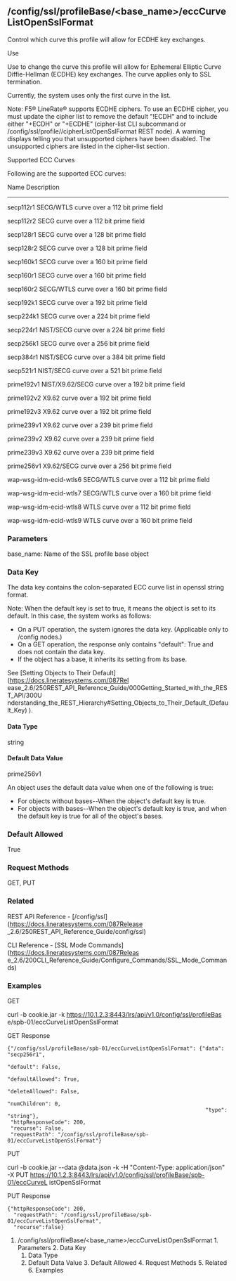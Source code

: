 ## /config/ssl/profileBase/<base_name>/eccCurveListOpenSslFormat

Control which curve this profile will allow for ECDHE key exchanges.

Use

Use to change the curve this profile will allow for Ephemeral Elliptic Curve
Diffie-Hellman (ECDHE) key exchanges. The curve applies only to SSL
termination.

Currently, the system uses only the first curve in the list.

Note: F5® LineRate® supports ECDHE ciphers. To use an ECDHE cipher, you must
update the cipher list to remove the default "!ECDH" and to include either
"+ECDH" or "+ECDHE" (cipher-list CLI subcommand or
/config/ssl/profile/<name>/cipherListOpenSslFormat REST node). A warning
displays telling you that unsupported ciphers have been disabled. The
unsupported ciphers are listed in the cipher-list section.

Supported ECC Curves

Following are the supported ECC curves:

Name Description

---------------------------------------------------------------------------  
secp112r1 SECG/WTLS curve over a 112 bit prime field

secp112r2 SECG curve over a 112 bit prime field

secp128r1 SECG curve over a 128 bit prime field

secp128r2 SECG curve over a 128 bit prime field

secp160k1 SECG curve over a 160 bit prime field

secp160r1 SECG curve over a 160 bit prime field

secp160r2 SECG/WTLS curve over a 160 bit prime field

secp192k1 SECG curve over a 192 bit prime field

secp224k1 SECG curve over a 224 bit prime field

secp224r1 NIST/SECG curve over a 224 bit prime field

secp256k1 SECG curve over a 256 bit prime field

secp384r1 NIST/SECG curve over a 384 bit prime field

secp521r1 NIST/SECG curve over a 521 bit prime field

prime192v1 NIST/X9.62/SECG curve over a 192 bit prime field

prime192v2 X9.62 curve over a 192 bit prime field

prime192v3 X9.62 curve over a 192 bit prime field

prime239v1 X9.62 curve over a 239 bit prime field

prime239v2 X9.62 curve over a 239 bit prime field

prime239v3 X9.62 curve over a 239 bit prime field

prime256v1 X9.62/SECG curve over a 256 bit prime field

wap-wsg-idm-ecid-wtls6  SECG/WTLS curve over a 112 bit prime field

wap-wsg-idm-ecid-wtls7  SECG/WTLS curve over a 160 bit prime field

wap-wsg-idm-ecid-wtls8  WTLS curve over a 112 bit prime field

wap-wsg-idm-ecid-wtls9  WTLS curve over a 160 bit prime field

### Parameters

base_name: Name of the SSL profile base object

### Data Key

The data key contains the colon-separated ECC curve list in openssl string
format.

Note: When the default key is set to true, it means the object is set to its
default. In this case, the system works as follows:

  * On a PUT operation, the system ignores the data key. (Applicable only to /config nodes.)
  * On a GET operation, the response only contains "default": True and does not contain the data key.
  * If the object has a base, it inherits its setting from its base.

See [Setting Objects to Their Default](https://docs.lineratesystems.com/087Rel
ease_2.6/250REST_API_Reference_Guide/000Getting_Started_with_the_REST_API/300U
nderstanding_the_REST_Hierarchy#Setting_Objects_to_Their_Default_(Default_Key)
).

#### Data Type

string

#### Default Data Value

prime256v1

An object uses the default data value when one of the following is true:

  * For objects without bases--When the object's default key is true.
  * For objects with bases--When the object's default key is true, and when the default key is true for all of the object's bases.

### Default Allowed

True

### Request Methods

GET, PUT

### Related

REST API Reference - [/config/ssl](https://docs.lineratesystems.com/087Release
_2.6/250REST_API_Reference_Guide/config/ssl)

CLI Reference - [SSL Mode Commands](https://docs.lineratesystems.com/087Releas
e_2.6/200CLI_Reference_Guide/Configure_Commands/SSL_Mode_Commands)

### Examples

GET

curl -b cookie.jar -k https://10.1.2.3:8443/lrs/api/v1.0/config/ssl/profileBas
e/spb-01/eccCurveListOpenSslFormat

GET Response

    
    
    {"/config/ssl/profileBase/spb-01/eccCurveListOpenSslFormat": {"data": "secp256r1",
                                                                   "default": False,
                                                                   "defaultAllowed": True,
                                                                   "deleteAllowed": False,
                                                                   "numChildren": 0,
                                                                   "type": "string"},
     "httpResponseCode": 200,
     "recurse": False,
     "requestPath": "/config/ssl/profileBase/spb-01/eccCurveListOpenSslFormat"}
    

PUT

curl -b cookie.jar --data @data.json -k -H "Content-Type: application/json" -X
PUT https://10.1.2.3:8443/lrs/api/v1.0/config/ssl/profileBase/spb-01/eccCurveL
istOpenSslFormat

PUT Response

    
    
    {"httpResponseCode": 200,
      "requestPath": "/config/ssl/profileBase/spb-01/eccCurveListOpenSslFormat",
      "recurse":false}

  1. /config/ssl/profileBase/<base_name>/eccCurveListOpenSslFormat
    1. Parameters
    2. Data Key
      1. Data Type
      2. Default Data Value
    3. Default Allowed
    4. Request Methods
    5. Related
    6. Examples

